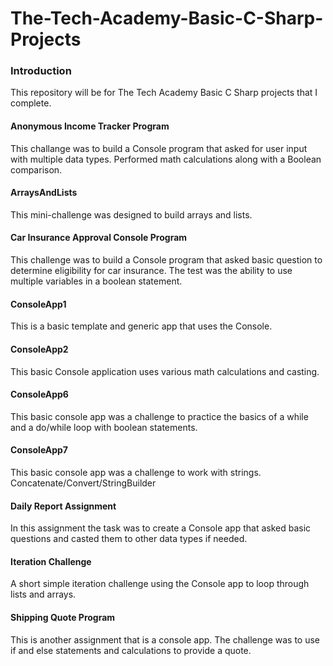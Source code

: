 # The-Tech-Academy-Basic-C-Sharp-Projects


<h3>Introduction</h3>
	This repository will be for The Tech Academy Basic C Sharp projects that I complete.

<h4>Anonymous Income Tracker Program</h4>
	This challange was to build a Console program that asked for user input with multiple data types. Performed math calculations along with a Boolean comparison. 

<h4>ArraysAndLists</h4>
	This mini-challenge was designed to build arrays and lists.

<h4>Car Insurance Approval Console Program</h4>
	This challenge was to build a Console program that asked basic question to determine eligibility for car insurance. The test was the ability to use multiple variables in a 		boolean statement. 

<h4>ConsoleApp1</h4>
	This is a basic template and generic app that uses the Console.
	
<h4>ConsoleApp2</h4>
	This basic Console application uses various math calculations and casting.

<h4>ConsoleApp6</h4>
	This basic console app was a challenge to practice the basics of a while and a do/while loop with boolean statements. 

<h4>ConsoleApp7</h4>
	This basic console app was a challenge to work with strings. Concatenate/Convert/StringBuilder

<h4>Daily Report Assignment</h4>
	In this assignment the task was to create a Console app that asked basic questions and casted them to other data types if needed. 

<h4>Iteration Challenge</h4>
	A short simple iteration challenge using the Console app to loop through lists and arrays.

<h4>Shipping Quote Program</h4>
	This is another assignment that is a console app. The challenge was to use if and else statements and calculations to provide a quote.
	

 
  
  

    
